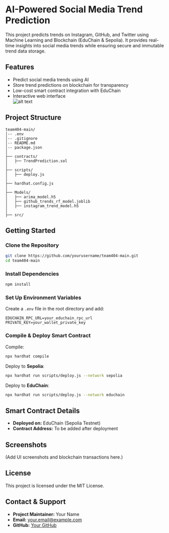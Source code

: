 # AI-Powered Social Media Trend Prediction  
This project predicts trends on Instagram, GitHub, and Twitter using Machine Learning and Blockchain (EduChain & Sepolia). It provides real-time insights into social media trends while ensuring secure and immutable trend data storage.  

## Features  
- Predict social media trends using AI  
- Store trend predictions on blockchain for transparency  
- Low-cost smart contract integration with EduChain  
- Interactive web interface  
![alt text](Screenshot_2025-03-23_110542[1].png)
## Project Structure  
```
team404-main/
│-- .env
│-- .gitignore
│-- README.md
│-- package.json
│
├── contracts/
│   ├── TrendPrediction.sol
│
├── scripts/
│   ├── deploy.js
│
├── hardhat.config.js
│
├── Models/
│   ├── arima_model.h5
│   ├── github_trends_rf_model.joblib
│   ├── instagram_trend_model.h5
│
├── src/
```

## Getting Started  

### Clone the Repository  
```sh
git clone https://github.com/yourusername/team404-main.git
cd team404-main
```

### Install Dependencies  
```sh
npm install
```

### Set Up Environment Variables  
Create a `.env` file in the root directory and add:  
```
EDUCHAIN_RPC_URL=your_educhain_rpc_url
PRIVATE_KEY=your_wallet_private_key
```

### Compile & Deploy Smart Contract  
Compile:  
```sh
npx hardhat compile
```
Deploy to **Sepolia**:  
```sh
npx hardhat run scripts/deploy.js --network sepolia
```
Deploy to **EduChain**:  
```sh
npx hardhat run scripts/deploy.js --network educhain
```

## Smart Contract Details  
- **Deployed on:** EduChain (Sepolia Testnet)  
- **Contract Address:** To be added after deployment  

## Screenshots  
(Add UI screenshots and blockchain transactions here.)  

## License  
This project is licensed under the MIT License.  

## Contact & Support  
- **Project Maintainer:** Your Name  
- **Email:** your.email@example.com  
- **GitHub:** [Your GitHub](https://github.com/yourusername)  
